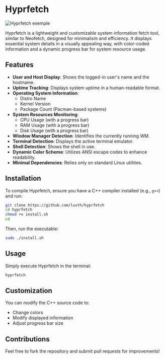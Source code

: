 # Hyprfetch

![Hyprfetch exemple](https://i.imgur.com/KmUAMg8.png)

Hyprfetch is a lightweight and customizable system information fetch tool, similar to Neofetch, designed for minimalism and efficiency. It displays essential system details in a visually appealing way, with color-coded information and a dynamic progress bar for system resource usage.

## Features

- **User and Host Display**: Shows the logged-in user's name and the hostname.
- **Uptime Tracking**: Displays system uptime in a human-readable format.
- **Operating System Information**:
  - Distro Name
  - Kernel Version
  - Package Count (Pacman-based systems)
- **System Resources Monitoring**:
  - CPU Usage (with a progress bar)
  - RAM Usage (with a progress bar)
  - Disk Usage (with a progress bar)
- **Window Manager Detection**: Identifies the currently running WM.
- **Terminal Detection**: Displays the active terminal emulator.
- **Shell Detection**: Shows the shell in use.
- **Dynamic Color Scheme**: Utilizes ANSI escape codes to enhance readability.
- **Minimal Dependencies**: Relies only on standard Linux utilities.

## Installation

To compile Hyprfetch, ensure you have a C++ compiler installed (e.g., `g++`) and run:

```sh
git clone https://github.com/luvth/hyprfetch
cd hyprfetch
chmod +x install.sh
cd
```

Then, run the executable:

```sh
sudo ./install.sh
```

## Usage

Simply execute Hyprfetch in the terminal:

```sh
hyprfetch
```

## Customization

You can modify the C++ source code to:
- Change colors
- Modify displayed information
- Adjust progress bar size

## Contributions

Feel free to fork the repository and submit pull requests for improvements!

